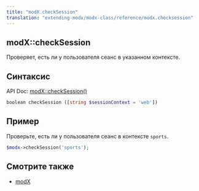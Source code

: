 ```yaml
---
title: "modX.checkSession"
translation: "extending-modx/modx-class/reference/modx.checksession"
---
```


## modX::checkSession

Проверяет, есть ли у пользователя сеанс в указанном контексте.

## Синтаксис

API Doc: [modX::checkSession()](http://api.modx.com/revolution/2.2/db_core_model_modx_modx.class.html#%5CmodX::checkSession())

``` php
boolean checkSession ([string $sessionContext = 'web'])
```

## Пример

Проверьте, есть ли у пользователя сеанс в контексте `sports`.

``` php
$modx->checkSession('sports');
```

## Смотрите также

- [modX](extending-modx/core-model/modx "modX")
